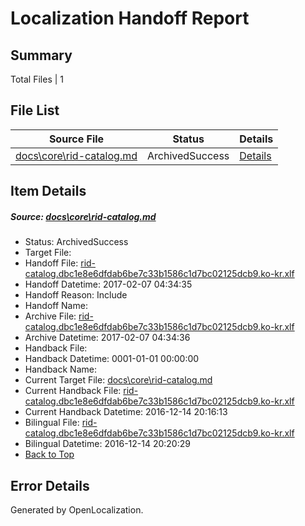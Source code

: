 # <a name='report-top'></a> Localization Handoff Report

## Summary
 Total Files | 1

## File List
 Source File | Status | Details 
 ----------- | ------ | ------- 
 [docs\core\rid-catalog.md](https://github.com/dotnet/docs/blob/811b9539019b7cc2817b5742760ae52fbc2f95dd/docs/core/rid-catalog.md) | ArchivedSuccess | [Details](#fc59a9f3333f01caf9622dd500a5de6e2ae5132b93)

## Item Details
##### <a name='fc59a9f3333f01caf9622dd500a5de6e2ae5132b93'></a> Source: [docs\core\rid-catalog.md](https://github.com/dotnet/docs/blob/811b9539019b7cc2817b5742760ae52fbc2f95dd/docs/core/rid-catalog.md)
* Status: ArchivedSuccess
* Target File: 
* Handoff File: [rid-catalog.dbc1e8e6dfdab6be7c33b1586c1d7bc02125dcb9.ko-kr.xlf](https://github.com/dotnet/docs.handoff/blob/437061bf268bbe52caf33a6d25939f0dc99b8a65/ol-handoff/dotnet/docs.ko-kr/master/dotnet-core/rid-catalog.dbc1e8e6dfdab6be7c33b1586c1d7bc02125dcb9.ko-kr.xlf)
* Handoff Datetime: 2017-02-07 04:34:35
* Handoff Reason: Include
* Handoff Name: 
* Archive File: [rid-catalog.dbc1e8e6dfdab6be7c33b1586c1d7bc02125dcb9.ko-kr.xlf](https://github.com/dotnet/docs.handoff/blob/e7fdd19015684956de144c61ba564dc925c7baca/ol-archive/dotnet/docs.ko-kr/master/dotnet-core/rid-catalog.dbc1e8e6dfdab6be7c33b1586c1d7bc02125dcb9.ko-kr.xlf)
* Archive Datetime: 2017-02-07 04:34:36
* Handback File: 
* Handback Datetime: 0001-01-01 00:00:00
* Handback Name: 
* Current Target File: [docs\core\rid-catalog.md](https://github.com/dotnet/docs.ko-kr/blob/a4027a79a29690b7a5163ac3a5cd391c99b8f247/docs/core/rid-catalog.md)
* Current Handback File: [rid-catalog.dbc1e8e6dfdab6be7c33b1586c1d7bc02125dcb9.ko-kr.xlf](https://github.com/dotnet/docs.handback/blob/a68a63315272f7ae2a8583c1b269243b9eaa9216/ol-handback/dotnet/docs.ko-kr/master/ht-p1/rid-catalog.dbc1e8e6dfdab6be7c33b1586c1d7bc02125dcb9.ko-kr.xlf)
* Current Handback Datetime: 2016-12-14 20:16:13
* Bilingual File: [rid-catalog.dbc1e8e6dfdab6be7c33b1586c1d7bc02125dcb9.ko-kr.xlf](https://github.com/dotnet/docs.handback/blob/a68a63315272f7ae2a8583c1b269243b9eaa9216/ol-handback/dotnet/docs.ko-kr/master/ht-p1/rid-catalog.dbc1e8e6dfdab6be7c33b1586c1d7bc02125dcb9.ko-kr.xlf)
* Bilingual Datetime: 2016-12-14 20:20:29
* [Back to Top](#report-top)


## Error Details

Generated by OpenLocalization.
